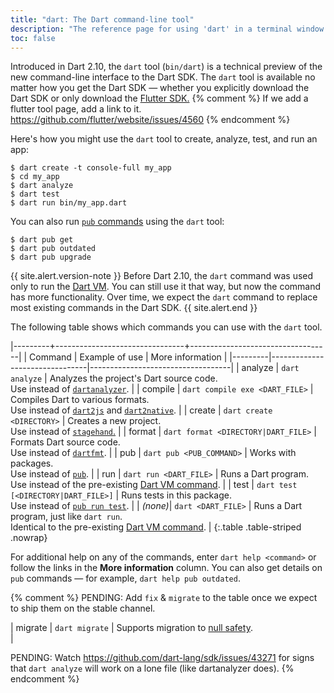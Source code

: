 ```yaml
---
title: "dart: The Dart command-line tool"
description: "The reference page for using 'dart' in a terminal window."
toc: false
---
```


Introduced in Dart 2.10, the `dart` tool (`bin/dart`)
is a technical preview of the new command-line interface to the Dart SDK.
The `dart` tool is available no matter how you get the Dart SDK —
whether you explicitly download the Dart SDK or only download
the [Flutter SDK.]({{site.flutter}})
{% comment %}
  If we add a flutter tool page, add a link to it.
  https://github.com/flutter/website/issues/4560
{% endcomment %}

Here's how you might use the `dart` tool
to create, analyze, test, and run an app:

```terminal
$ dart create -t console-full my_app
$ cd my_app
$ dart analyze
$ dart test
$ dart run bin/my_app.dart
```

You can also run [`pub` commands](/tools/pub/cmd) using the `dart` tool:

```terminal
$ dart pub get
$ dart pub outdated
$ dart pub upgrade
```

{{ site.alert.version-note }}
  Before Dart 2.10, the `dart` command was used only to run the
  [Dart VM][dart-vm].
  You can still use it that way, but
  now the command has more functionality.
  Over time, we expect the `dart` command to replace
  most existing commands in the Dart SDK.
{{ site.alert.end }}

The following table shows which commands you can use with the `dart` tool.

|---------+--------------------------------+-----------------------------------|
| Command | Example of use                 | More information                  |
|---------|--------------------------------|-----------------------------------|
| analyze | `dart analyze`     | Analyzes the project's Dart source code.<br>Use instead of [`dartanalyzer`][]. |
| compile | `dart compile exe <DART_FILE>` | Compiles Dart to various formats.<br>Use instead of [`dart2js`][] and [`dart2native`][]. | 
| create  | `dart create <DIRECTORY>`      | Creates a new project.<br>Use instead of [`stagehand`.][] | 
| format  | `dart format <DIRECTORY|DART_FILE>` | Formats Dart source code.<br>Use instead of [`dartfmt`][]. | 
| pub     | `dart pub <PUB_COMMAND>`       | Works with packages.<br>Use instead of [`pub`][]. | 
| run     | `dart run <DART_FILE>`         | Runs a Dart program. <br>Use instead of the pre-existing [Dart VM command][dart-vm]. | 
| test    | `dart test [<DIRECTORY|DART_FILE>]` | Runs tests in this package.<br>Use instead of [`pub run test`][`pub`]. |
| _(none)_| `dart <DART_FILE>`             | Runs a Dart program, just like `dart run`. <br>Identical to the pre-existing [Dart VM command][dart-vm]. |
{:.table .table-striped .nowrap}

For additional help on any of the commands, enter `dart help <command>`
or follow the links in the **More information** column.
You can also get details on `pub` commands — for example,
`dart help pub outdated`.

[`dart2js`]: /tools/dart2js
[`dart2native`]: /tools/dart2native
[`dartanalyzer`]: /tools/dartanalyzer
[`dartaotruntime`]: /tools/dartaotruntime
[`dartdevc`]: /tools/dartdevc
[`dartdoc`]: https://github.com/dart-lang/dartdoc#dartdoc
[`dartfmt`]: /tools/dartfmt
[dart-vm]: /tools/dart-vm
[null safety]: /null-safety
[`pub`]: /tools/pub/cmd
[`stagehand`.]: {{site.pub-pkg}}/stagehand

{% comment %}
PENDING: Add `fix` & `migrate` to the table once we expect to ship
them on the stable channel.

| migrate | `dart migrate`                 | Supports migration to [null safety][].<br> | 

PENDING: Watch https://github.com/dart-lang/sdk/issues/43271 for signs
that `dart analyze` will work on a lone file (like dartanalyzer does).
{% endcomment %}
